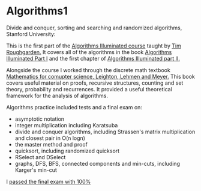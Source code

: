# Algorithms1
Divide and conquer, sorting and searching and randomized algorithms, Stanford University:

This is the first part of the [Algorithms Illuminated course](https://www.coursera.org/learn/algorithms-divide-conquer) taught by [Tim Roughgarden.](https://www.coursera.org/instructor/~768) It covers all of the algorithms in the book [Algorithms Illuminated Part I](https://www.amazon.com/Algorithms-Illuminated-Part-1-Basics-ebook/dp/B075YQP38X) and the first chapter of [Algorithms Illuminated part II.](https://www.amazon.com/Algorithms-Illuminated-Part-Graph-Structures-ebook/dp/B07G6X2XMG)

Alongside the course I worked through the discrete math textbook [Mathematics for comupter science, Leighton, Lehmen and Meyer.](https://www.amazon.com/Mathematics-Computer-Science-Eric-Lehman/dp/1680921223/) This book covers useful material on proofs, recursive structures, counting and set theory, probability and recurrences. It provided a useful theoretical framework for the analysis of algorithms. 

Algorithms practice included tests and a final exam on:
 - asymptotic notation
 - integer multiplication including Karatsuba
 - divide and conquer algorithms, including Strassen's matrix multiplication and closest pair in O(n logn)
 - the master method and proof
 - quicksort, including randomized quicksort
 - RSelect and DSelect
 - graphs, DFS, BFS, connected components and min-cuts, including Karger's min-cut
 
 I [passed the final exam with 100%](https://www.coursera.org/account/accomplishments/certificate/JANQNW95VUBH)
 
 
